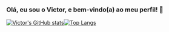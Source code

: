 ### Olá, eu sou o Victor, e bem-vindo(a) ao meu perfil! 👋

[![Victor's GitHub stats](https://github-readme-stats.vercel.app/api?username=VictorRafael735&show_icons=true&theme=dracula)](https://github.com/VictorRafael735/github-readme-stats)[![Top Langs](https://github-readme-stats.vercel.app/api/top-langs/?username=anuraghazra&layout=compact)](https://github.com/anuraghazra/github-readme-stats)
